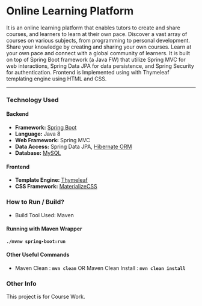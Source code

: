 # Online Learning Platform

It is an online learning platform that enables tutors to create and share courses, and learners to learn at their own pace. Discover a vast array of courses on various subjects, from programming to personal development. Share your knowledge by creating and sharing your own courses. Learn at your own pace and connect with a global community of learners. It is built on top of Spring Boot framework (a Java FW) that utilize Spring MVC for web interactions, Spring Data JPA for data persistence, and Spring Security for authentication. Frontend is Implemented using with Thymeleaf templating engine using HTML and CSS.

---
### Technology Used
#### **Backend**
* **Framework:** [Spring Boot](https://spring.io/projects/spring-boot)
* **Language:** Java 8
* **Web Framework:** Spring MVC
* **Data Access:** Spring Data JPA, [Hibernate ORM](https://hibernate.org/)
* **Database:** [MySQL](https://www.mysql.com/)

#### **Frontend**
* **Template Engine:** [Thymeleaf](https://www.thymeleaf.org/)
* **CSS Framework:** [MaterializeCSS](https://github.com/Dogfalo/materialize)

### How to Run / Build?
* Build Tool Used: Maven
#### Running with Maven Wrapper
**```./mvnw spring-boot:run```**
#### Other Useful Commands
* Maven Clean : **```mvn clean```** OR   Maven Clean Install : **```mvn clean install```**


### Other Info
This project is for Course Work.
